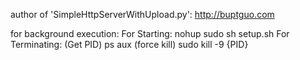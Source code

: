 author of 'SimpleHttpServerWithUpload.py':
	http://buptguo.com

for background execution:
	For Starting:
	nohup sudo sh setup.sh
	For Terminating:
	(Get PID)
	ps aux
	(force kill)
	sudo kill -9 {PID}

